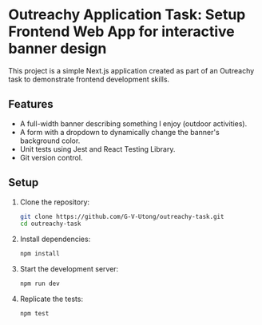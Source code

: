 # Outreachy Application Task: Setup Frontend Web App for interactive banner design

This project is a simple Next.js application created as part of an Outreachy task to demonstrate frontend development skills.

## Features
- A full-width banner describing something I enjoy (outdoor activities).
- A form with a dropdown to dynamically change the banner's background color.
- Unit tests using Jest and React Testing Library.
- Git version control.

## Setup
1. Clone the repository:
    ```bash
    git clone https://github.com/G-V-Utong/outreachy-task.git
    cd outreachy-task
    ```
2. Install dependencies:
    ```bash
    npm install
    ```
3. Start the development server:
    ```bash
    npm run dev
    ```
4. Replicate the tests:
    ```bash
    npm test
    ```